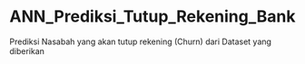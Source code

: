 # ANN_Prediksi_Tutup_Rekening_Bank
Prediksi Nasabah yang akan tutup rekening (Churn) dari Dataset yang diberikan
